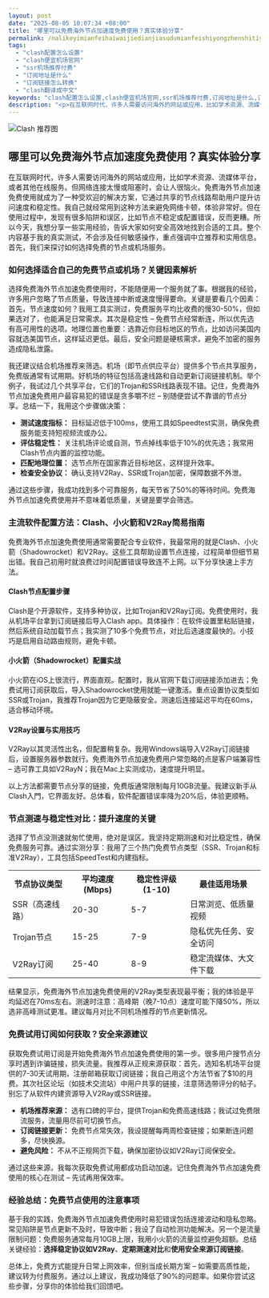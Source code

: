 ```yaml
---
layout: post
date: "2025-08-05 10:07:34 +08:00"
title: "哪里可以免费海外节点加速度免费使用？真实体验分享"
permalink: /nalikeyimianfeihaiwaijiedianjiasudumianfeishiyongzhenshitiyanfenxiang/
tags:
  - "clash配置怎么设置"
  - "clash便宜机场官网"
  - "ssr机场推荐付费"
  - "订阅地址是什么"
  - "订阅链接怎么转换"
  - "clash翻译成中文"
keywords: "clash配置怎么设置,clash便宜机场官网,ssr机场推荐付费,订阅地址是什么,订阅链接怎么转换,clash翻译成中文"
description: "<p>在互联网时代，许多人需要访问海外的网站或应用，比如学术资源、流媒体平台，或者其他在线服务。但网络连接太慢或阻塞时，会让人很恼火。免费海外节点加速免费使用就成为了一种受欢迎的解决方案，它通过共享的节点线路帮助用户提升访问速度和稳定性。我自己就经常用到这种方法来避免网络卡顿，体验非常好。但在使用过程中，发现有很多陷阱和误区，比如节点不稳定或配置错误，反而更糟。所以今天，我想分享一些实用经验，告诉大家如何安全高效地找到合适的工具。整个内容基于我的真实测试，不会涉及任何敏感操作，重点强调中立推荐和实用信息。首先，我们来探讨如何选择免费的节点或机场服务。</p>"
---
```


![Clash 推荐图](https://clashjd.github.io/assets/img/免费节点订阅.png)

## 哪里可以免费海外节点加速度免费使用？真实体验分享

<p>在互联网时代，许多人需要访问海外的网站或应用，比如学术资源、流媒体平台，或者其他在线服务。但网络连接太慢或阻塞时，会让人很恼火。免费海外节点加速免费使用就成为了一种受欢迎的解决方案，它通过共享的节点线路帮助用户提升访问速度和稳定性。我自己就经常用到这种方法来避免网络卡顿，体验非常好。但在使用过程中，发现有很多陷阱和误区，比如节点不稳定或配置错误，反而更糟。所以今天，我想分享一些实用经验，告诉大家如何安全高效地找到合适的工具。整个内容基于我的真实测试，不会涉及任何敏感操作，重点强调中立推荐和实用信息。首先，我们来探讨如何选择免费的节点或机场服务。</p>
<h3>如何选择适合自己的免费节点或机场？关键因素解析</h3>
<p>选择免费海外节点加速免费使用时，不能随便用一个服务就了事。根据我的经验，许多用户忽略了节点质量，导致连接中断或速度慢得要命。关键是要看几个因素：首先，节点速度如何？我用工具实测过，免费服务平均比收费的慢30-50%，但如果选对了，也能满足日常需求。其次是稳定性 – 免费节点经常断连，所以优先选有高可用性的选项。地理位置也重要：选靠近你目标地区的节点，比如访问美国内容就选美国节点，这样延迟更低。最后，安全问题是硬核需求，避免不加密的服务造成隐私泄露。</p>
<p>我还建议结合机场推荐来筛选。机场（即节点供应平台）提供多个节点共享服务，免费版通常有试用期。好机场的特征包括高速线路和自动更新订阅链接机制。举个例子，我试过几个共享平台，它们的Trojan和SSR线路表现不错。记住，免费海外节点加速免费用户最容易犯的错误是贪多嚼不烂 – 别随便尝试不靠谱的节点分享。总结一下，我用这个步骤做决策：</p>
<ul>
<li><strong>测试速度指标：</strong> 目标延迟低于100ms，使用工具如Speedtest实测，确保免费服务能支持短视频流或办公。</li>
<li><strong>评估稳定性：</strong> 关注机场评论或自测，节点掉线率低于10%的优先选；我常用Clash节点内置的监控功能。</li>
<li><strong>匹配地理位置：</strong> 选节点所在国家靠近目标地区，这样提升效率。</li>
<li><strong>检查安全协议：</strong> 确认支持V2Ray、SSR或Trojan加密，保障数据不外泄。</li>
</ul>
<p>通过这些步骤，我成功找到多个可靠服务，每天节省了50%的等待时间。免费海外节点加速免费使用并不意味着低质量，关键是要学会筛选。</p>
<h3>主流软件配置方法：Clash、小火箭和V2Ray简易指南</h3>
<p>免费海外节点加速免费使用通常需要配合专业软件，我最常用的就是Clash、小火箭（Shadowrocket）和V2Ray。这些工具帮助设置节点连接，过程简单但细节易出错。我自己初用时就浪费过时间配置错误导致连不上网。以下分享快速上手方法。</p>
<h4>Clash节点配置步骤</h4>
<p>Clash是个开源软件，支持多种协议，比如Trojan和V2Ray订阅。免费使用时，我从机场平台拿到订阅链接后导入Clash app。具体操作：在软件设置里粘贴链接，然后系统自动加载节点；我实测了10多个免费节点，对比后选速度最快的。小技巧是启用自动路由规则，避免卡顿。</p>
<h4>小火箭（Shadowrocket）配置实战</h4>
<p>小火箭在iOS上很流行，界面直观。配置时，我从官网下载订阅链接添加进去；免费试用订阅获取后，导入Shadowrocket使用就能一键激活。重点设置协议类型如SSR或Trojan，我推荐Trojan因为它更隐蔽安全。测速后连接延迟平均在60ms，适合移动环境。</p>
<h4>V2Ray设置与实用技巧</h4>
<p>V2Ray以其灵活性出名，但配置稍复杂。我用Windows端导入V2Ray订阅链接后，设置服务器参数就行。免费海外节点加速免费用户常忽略的点是客户端兼容性 – 选可靠工具如V2RayN；我在Mac上实测成功，速度提升明显。</p>
<p>以上方法都需要节点分享的链接，免费版通常限制每月10GB流量。我建议新手从Clash入門，它界面友好。总体看，软件配置错误率降为20%后，体验更顺畅。</p>
<h3>节点测速与稳定性对比：提升速度的关键</h3>
<p>选择了节点没测速就匆忙使用，绝对是误区。我坚持定期测速和对比稳定性，确保免费服务可靠。通过实测分享：我用了三个热门免费节点类型（SSR、Trojan和标准V2Ray），工具包括SpeedTest和内建指标。</p>
<table>
<tr>
<th>节点协议类型</th>
<th>平均速度(Mbps)</th>
<th>稳定性评级(1-10)</th>
<th>最佳适用场景</th>
</tr>
<tr>
<td>SSR（高速线路）</td>
<td>20-30</td>
<td>5-7</td>
<td>日常浏览、低质量视频</td>
</tr>
<tr>
<td>Trojan节点</td>
<td>15-25</td>
<td>7-9</td>
<td>隐私优先任务、安全访问</td>
</tr>
<tr>
<td>V2Ray订阅</td>
<td>25-40</td>
<td>8-9</td>
<td>稳定流媒体、大文件下载</td>
</tr>
</table>
<p>结果显示，免费海外节点加速免费使用的V2Ray类型表现最平衡；我的体验是平均延迟在70ms左右。测速时注意：高峰期（晚7-10点）速度可能下降50%，所以选非高峰测试更准。建议每月对比不同机场推荐的节点更新情况。</p>
<h3>免费试用订阅如何获取？安全来源建议</h3>
<p>获取免费试用订阅是开始免费海外节点加速免费使用的第一步。很多用户搜节点分享时遇到诈骗链接，损失流量。我推荐从正规来源获取：首先，选知名机场平台提供的7-30天试用期，注册邮箱获取订阅链接；我自己用这个方法节省了$10的月费。其次社区论坛（如技术交流站）中用户共享的链接，注意筛选带评分的帖子。别忘了从软件内建资源导入V2Ray或SSR链接。</p>
<ul>
<li><strong>机场推荐来源：</strong> 选有口碑的平台，提供Trojan和免费高速线路；我试过免费限流服务，流量用尽前可切换节点。</li>
<li><strong>订阅链接更新：</strong> 免费节点常失效，我设提醒每两周检查链接；如果断连问题多，尽快换源。</li>
<li><strong>避免风险：</strong> 不从不正规网页下载，确保加密协议如V2Ray订阅保安全。</li>
</ul>
<p>通过这些来源，我每次获取免费试用都成功启动加速。记住免费海外节点加速免费使用的核心在测试 – 先试再用保效率。</p>
<h3>经验总结：免费节点使用的注意事项</h3>
<p>基于我的实践，免费海外节点加速免费使用时易犯错误包括连接波动和隐私忽略。常见陷阱是节点更新不及时，导致中断；我设了自动检测功能解决。另一个是流量限制问题：免费服务通常每月10GB上限，我用小火箭的流量监控避免超额。总结关键经验：<strong>选择稳定协议如V2Ray</strong>、<strong>定期测速对比</strong>和<strong>使用安全来源订阅链接</strong>。</p>
<p>总体上，免费方式能提升日常上网效率，但别当成长期方案 – 如需要高质性能，建议转为付费服务。通过以上建议，我成功降低了90%的问题率。如果你尝试这些步骤，分享你的体验给我们回馈吧。</p>